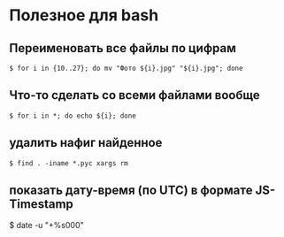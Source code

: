 # Полезное для bash

## Переименовать все файлы по цифрам

```
$ for i in {10..27}; do mv "Фото ${i}.jpg" "${i}.jpg"; done
```

## Что-то сделать со всеми файлами вообще

```
$ for i in *; do echo ${i}; done
```

## удалить нафиг найденное

```
$ find . -iname *.pyc xargs rm
```

## показать дату-время (по UTC) в формате JS-Timestamp

$ date -u "+%s000"

